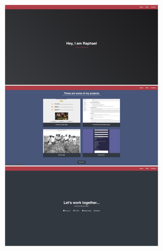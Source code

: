 <img src="./img/screen/Screen_Shot_1.png" alt="screenshot1">
<img src="./img/screen/Screen_Shot_2.png" alt="screenshot2">
<img src="./img/screen/Screen_Shot_3.png" alt="screenshot3">